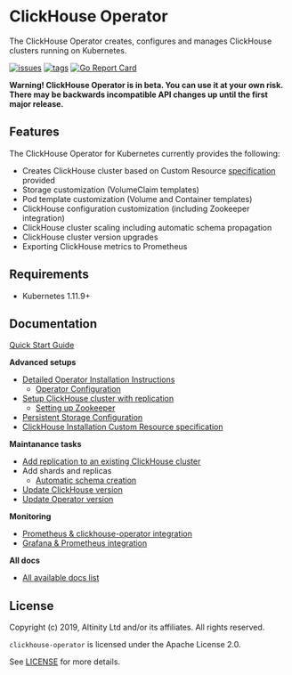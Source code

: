 # ClickHouse Operator

The ClickHouse Operator creates, configures and manages ClickHouse clusters running on Kubernetes.

[![issues](https://img.shields.io/github/issues/altinity/clickhouse-operator.svg)](https://github.com/altinity/clickhouse-operator/issues)
[![tags](https://img.shields.io/github/tag/altinity/clickhouse-operator.svg)](https://github.com/altinity/clickhouse-operator/tags)
[![Go Report Card](https://goreportcard.com/badge/github.com/altinity/clickhouse-operator)](https://goreportcard.com/report/github.com/altinity/clickhouse-operator)

**Warning! 
ClickHouse Operator is in beta. You can use it at your own risk. There may be backwards incompatible API changes up until the first major release.**

## Features

The ClickHouse Operator for Kubernetes currently provides the following:

- Creates ClickHouse cluster based on Custom Resource [specification][crd_spec] provided
- Storage customization (VolumeClaim templates)
- Pod template customization (Volume and Container templates)
- ClickHouse configuration customization (including Zookeeper integration)
- ClickHouse cluster scaling including automatic schema propagation
- ClickHouse cluster version upgrades
- Exporting ClickHouse metrics to Prometheus

## Requirements

 * Kubernetes 1.11.9+
 
## Documentation

[Quick Start Guide][quick_start]

**Advanced setups**
 * [Detailed Operator Installation Instructions][detailed]
   * [Operator Configuration][operator_configuration]
 * [Setup ClickHouse cluster with replication][replication_setup]
   * [Setting up Zookeeper][zookeeper_setup]
 * [Persistent Storage Configuration][storage]
 * [ClickHouse Installation Custom Resource specification][crd_explained]
 
**Maintanance tasks**
 * [Add replication to an existing ClickHouse cluster][update_cluster_add_replication]
 * Add shards and replicas
   * [Automatic schema creation][schema_migration]
 * [Update ClickHouse version][update_clickhouse_version]
 * [Update Operator version][update_operator]

**Monitoring**
 * [Prometheus & clickhouse-operator integration][prometheus_setup]
 * [Grafana & Prometheus integration][grafana_setup]

**All docs**
 * [All available docs list][all_docs_list]
## License

Copyright (c) 2019, Altinity Ltd and/or its affiliates. All rights reserved.

`clickhouse-operator` is licensed under the Apache License 2.0.

See [LICENSE](./LICENSE) for more details.
 
[crd_spec]: ./docs/examples/clickhouseinstallation-object.yaml
[intro]: ./docs/introduction.md
[quick_start]: ./docs/quick-start.md
[detailed]: ./docs/operator_installation_details.md
[replication_setup]: ./docs/replication_setup.md
[crd_explained]: ./docs/custom_resource_explained.md
[zookeeper_setup]: ./docs/zookeeper_setup.md
[prometheus_setup]: ./docs/prometheus_setup.md
[grafana_setup]: ./docs/grafana_setup.md
[storage]: ./docs/storage.md
[update_cluster_add_replication]: ./docs/chi_update_add_replication.md
[update_clickhouse_version]: ./docs/chi_update_clickhouse_version.md
[update_operator]: ./docs/operator_upgrade.md
[schema_migration]: ./docs/schema_migration.md
[operator_configuration]: ./docs/operator_configuration.md
[all_docs_list]: ./docs/README.md

